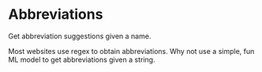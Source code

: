 # Abbreviations
Get abbreviation suggestions given a name.

Most websites use regex to obtain abbreviations.
Why not use a simple, fun ML model to get abbreviations given a string.
